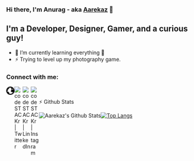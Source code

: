 ### Hi there, I'm Anurag - aka [Aarekaz][website] 👋

## I'm a Developer, Designer, Gamer, and a curious guy!

- 🌱 I’m currently learning everything 🤣
- ⚡ Trying to level up my photography game.
### Connect with me:

[<img align="left" alt="codeSTACKr.com" width="22px" src="https://raw.githubusercontent.com/iconic/open-iconic/master/svg/globe.svg" />][website]

[<img align="left" alt="codeSTACKr | Twitter" width="22px" src="https://cdn.jsdelivr.net/npm/simple-icons@v3/icons/twitter.svg" />][twitter]
[<img align="left" alt="codeSTACKr | LinkedIn" width="22px" src="https://cdn.jsdelivr.net/npm/simple-icons@v3/icons/linkedin.svg" />][linkedin]
[<img align="left" alt="codeSTACKr | Instagram" width="22px" src="https://cdn.jsdelivr.net/npm/simple-icons@v3/icons/instagram.svg" />][instagram]

<br />

:zap: Github Stats

<img align="left" alt="Aarekaz's Github Stats" src="https://github-readme-stats.codestackr.vercel.app/api?username=Aarekaz&show_icons=true&theme=radical&hide_border=true" />

[![Top Langs](https://github-readme-stats.vercel.app/api/top-langs/?username=Aarekaz)](https://github.com/Aarekaz/github-readme-stats)




[website]: https://www.anuragdhungana.com.np/
[twitter]: https://twitter.com/dhungana_anurag
[instagram]: https://instagram.com/shots.by.aarekaz
[linkedin]: https://www.linkedin.com/in/anurag-dhungana-76a4b4156/

